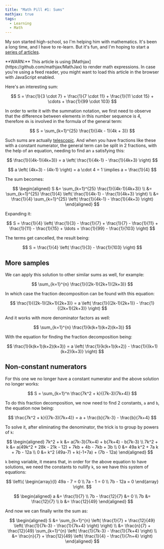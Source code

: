 ```yaml
---
title: "Math Pill #1: Sums"
mathjax: true
tags:
  - Learning
  - Math
---
```


My son started high-school, so I'm helping him with mathematics. It's been a long time, and I have to re-learn. But it's fun, and I'm hoping to start a [series of articles](/blog/tag/math/).

<p class="warn-bubble" markdown="1">
**WARN:** This article is using [Mathjax](https://github.com/mathjax/MathJax) to render math expressions. In case you're using a feed reader, you might want to load this article in the browser with JavaScript enabled.
</p>

Here's an interesting sum:

$$
S = \frac{1}{3 \cdot 7} + \frac{1}{7 \cdot 11} + \frac{1}{11 \cdot 15} + \cdots + \frac{1}{99 \cdot 103}
$$

In order to write it with the summation notation, we first need to observe that the difference between elements in this number sequence is 4, therefore `4k` is involved in the formula of the general term:

$$
S = \sum_{k=1}^{25} \frac{1}{(4k - 1)(4k + 3)}
$$

Such sums are actually [telescopic](https://en.wikipedia.org/wiki/Telescoping_series). And when you have fractions like these with a constant numerator, the general term can be split in 2 fractions, with the help of an equation, needing to find an `a` satisfying this:

$$
\frac{1}{(4k-1)(4k+3)} = a \left( \frac{1}{4k-1} - \frac{1}{4k+3} \right)
$$

$$
a \left( (4k+3) - (4k-1) \right) = a \cdot 4 = 1
\implies a = \frac{1}{4}
$$

The sum becomes:

$$
\begin{aligned}
S &= \sum_{k=1}^{25} \frac{1}{(4k-1)(4k+3)} \\
&= \sum_{k=1}^{25} \frac{1}{4} \left( \frac{1}{4k-1} - \frac{1}{4k+3} \right) \\
&= \frac{1}{4} \sum_{k=1}^{25} \left( \frac{1}{4k-1} - \frac{1}{4k+3} \right)
\end{aligned}
$$

Expanding it:

$$
S = \frac{1}{4} \left( \frac{1}{3} - \frac{1}{7} + \frac{1}{7} - \frac{1}{11} + \frac{1}{11} - \frac{1}{15} + \ldots + \frac{1}{99} - \frac{1}{103} \right)
$$

The terms get cancelled, the result being:

$$
S = \frac{1}{4} \left( \frac{1}{3} - \frac{1}{103} \right)
$$

## More samples

We can apply this solution to other similar sums as well, for example:

$$
\sum_{k=1}^{n} \frac{1}{(2k-1)(2k+1)(2k+3)}
$$

In which case the fraction decomposition can be found with this equation:

$$
\frac{1}{(2k-1)(2k+1)(2k+3)} = a \left( \frac{1}{(2k-1)(2k+1)} - \frac{1}{(2k+1)(2k+3)} \right)
$$

And it works with more denominator factors as well:

$$
\sum_{k=1}^{n} \frac{1}{k(k+1)(k+2)(k+3)}
$$

With the equation for finding the fraction decomposition being:

$$
\frac{1}{k(k+1)(k+2)(k+3)} = a \left( \frac{1}{k(k+1)(k+2)} - \frac{1}{(k+1)(k+2)(k+3)} \right)
$$

## Non-constant numerators

For this one we no longer have a constant numerator and the above solution no longer works:

$$
S = \sum_{k=1}^n \frac{7k^2 + k}{(7k-3)(7k+4)}
$$

To do this fraction decomposition, we now need to find 2 constants, `a` and `b`, the equation now being:

$$
\frac{7k^2 + k}{(7k-3)(7k+4)} = a + \frac{b}{7k-3} - \frac{b}{7k+4}
$$

To solve it, after eliminating the denominator, the trick is to group by powers of `k`:

$$
\begin{aligned}
7k^2 + k &= a(7k-3)(7k+4) + b(7k+4) - b(7k-3) \\
7k^2 + k &= a(49k^2 + 28k - 21k - 12) + 7kb + 4b - 7kb + 3b \\
0 &= 49a k^2 + 7a k + 7b - 12a \\
0 &= k^2 (49a-7) + k(-1+7a) + (7b - 12a)
\end{aligned}
$$

`k` being variable, it means that, in order for the above equation to have solutions, we need the constants to nullify `k`, so we have this system of equations:

$$
\left\{
\begin{array}{l}
49a - 7 = 0 \\
7a - 1 = 0 \\
7b - 12a = 0
\end{array}
\right.
$$

$$
\begin{aligned}
a &= \frac{1}{7} \\
7b - \frac{12}{7} &= 0 \\
7b &= \frac{12}{7} \\
b &= \frac{12}{49}
\end{aligned}
$$

And now we can finally write the sum as:

$$
\begin{aligned}
S &= \sum_{k=1}^{n} \left( \frac{1}{7} + \frac{12}{49} \left( \frac{1}{7k-3} - \frac{1}{7k+4} \right) \right) \\
&= \frac{n}{7} + \frac{12}{49} \sum_{k=1}^{n} \left( \frac{1}{7k-3} - \frac{1}{7k+4} \right) \\
&= \frac{n}{7} + \frac{12}{49} \left( \frac{1}{4} - \frac{1}{7n+4} \right)
\end{aligned}
$$
